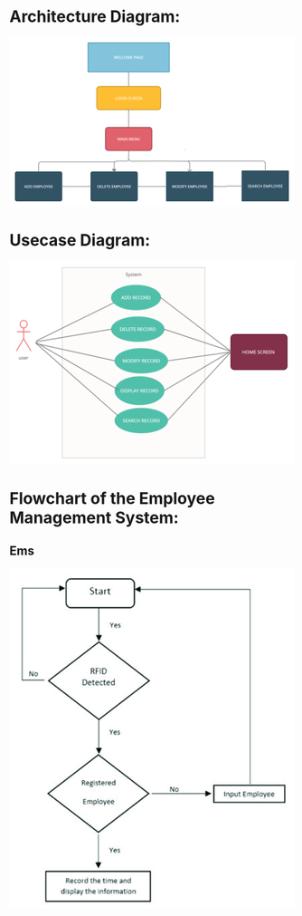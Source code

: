 # Architecture Diagram:
<img src="https://github.com/Sowmika26/Miniproject/blob/main/2_Designs/Architecture%20Design.png">


# Usecase Diagram:
<img src="https://github.com/Sowmika26/Miniproject/blob/main/2_Designs/Usercase%20Diagram.png">


# Flowchart of the Employee Management System:
## Ems
<img src="https://github.com/Sowmika26/Miniproject/blob/main/2_Designs/Flowchart.png">
